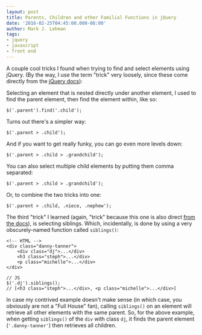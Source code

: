 ```yaml
---
layout: post
title: Parents, Children and other Familial Functions in jQuery
date: '2016-02-25T04:45:00.000-08:00'
author: Mark J. Lehman
tags:
- jquery
- javascript
- front end
---
```


A couple cool tricks I found when trying to find and select elements using jQuery. (By the way, I use the term "trick" very loosely, since these come directly from the [jQuery docs](https://api.jquery.com/child-selector/)):

Selecting an element that is nested directly under another element, I used to find the parent element, then find the element within, like so:

    $('.parent').find('.child');

Turns out there's a simpler way:

    $('.parent > .child');

And if you want to get really funky, you can go even more levels down:

    $('.parent > .child > .grandchild');

You can also select multiple child elements by putting them comma separated:

    $('.parent > .child > .grandchild');
Or, to combine the two tricks into one:

    $('.parent > .child, .niece, .nephew');

The third "trick" I learned (again, "trick" because this one is also direct [from the docs](https://api.jquery.com/siblings/)), is selecting siblings. Which, incidentally, is done by using a very obscurely-named function called `siblings()`:

    <!-- HTML -->
    <div class="danny-tanner">
        <div class="dj">...</div>
        <h3 class="steph">...</div>
        <p class="michelle">...</div>
    </div>

    // JS
    $('.dj').siblings();
    // [<h3 class="steph">...</div>, <p class="michelle">...</div>]

In case my contrived example doesn't make sense (in which case, you obviously are not a "Full House" fan), calling `siblings()` on an element will retrieve all other elements with the same parent. So, for the above example, when getting `siblings()` of the `div` with class `dj`, it finds the parent element (`'.danny-tanner'`) then retrieves all children.